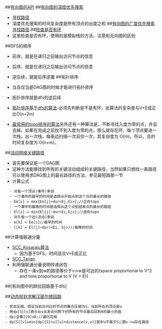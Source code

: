 ##[有向图的API](DiGraph.cpp)
##[有向图的深度优先搜索](DirectedDFS.cpp)
- [寻找路径](DepthFirstDirectedPaths.cpp)
- 深度优先搜索的时间复杂度是所有顶点的出度之和
##[有向图的广度优先搜索寻找路径](BreadthFirstDirectedPaths.cpp)
##[检查是否有环](DirectedCycle.cpp)
- 这里检查是否有环，使用的是模拟栈的方法，注意和无向图的区别

##DFS的顺序
- 前序，就是在递归之前输出访问节点的信息
- 后序，就是在递归之后输出访问节点的信息
- 逆后续，就是后序逆置
##拓扑排序
- 当且仅当是DAG图的时候才能进行拓扑排序
- 拓扑排序就是dfs的逆后续

- [拓扑排序基于dfs的算法](scckosaraju.cpp)-必须先判断是不是有环，此算法的复杂度与V+E成正比O(n+2m)
- [最常用的topo排序的算法](critical_path.cpp)另外还有一种算法是，不断寻找入度为零的点，并且去掉。如果在完成之前找不到入度为零的点，那么就存在环。每个顶点要进一次栈，出一次栈，每条边扫描一次且仅一次，其复杂度为 O(m)。所以，总的时间复杂度为 O(n+m)。


##[活动网络关键路径](critical_path.cpp)
- 首先要保证是一个DAG图
- 这种方法能够找到所有的关键活动组成的关键路径，当然如果只想找一条路径可以使用求DAG图上的最长路径的方法，参见最短路那一节
- 计算公式
```
  - 对每一个顶点(事件)来说
  - 一个事件的最早的时间是选择从开始点到这个点的最长的路径
  - Ee[i] = max{Ee[j]+dur<Ej,Ei>};//正向topo
  - 一个事件的最晚的时间是选择从这个点到结束点的最长的路径
  - El[i] = min{El[j]-dur<Ei,Ej>};//逆向topo
  - 对于每一个边(活动)来说
  - e[k] = Ee[i]//最早的时间
  - l[k] = El[j]–dur(<Ei, Ej>)//最晚的时间
```
##计算强联通分量

- [SCC_Kosaraju算法](scckosaraju.cpp)
  - 因为基于DFS，时间适合V+E成正比
- [SCC_Tarjan](sccTarjan.cpp)
- 利用强联通分量说明传递闭包
  - 存在一条v到w的路径等价于v->w是可达的(space proportional to V^2 and time proportional to V (V + E))

##[有向图中的欧拉回路基于dfs]

##[动态规划求解汉密尔顿回路](tsp_problem.cpp)
```
- 状态压缩，假设当前访问过的节点的集合压缩为S，当前所在的顶点是v
- 用dp[S][v]表示从v出发访问剩下的所有的节点最后回到0的最小的值
- dp[全集][0]=0;//遍历完成
- dp[S][v]=min{dp[{S}+u][u]+distance(v,u)}其中u不属于S二期v->u存在路径
```

